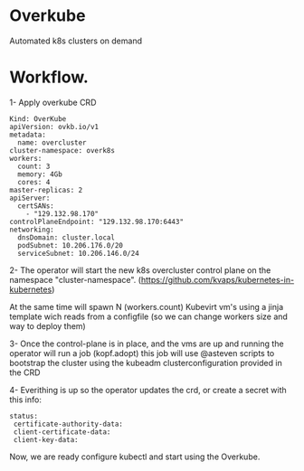 # Overkube
Automated k8s clusters on demand


# Workflow.

1- Apply overkube CRD

```
Kind: OverKube
apiVersion: ovkb.io/v1
metadata:
  name: overcluster
cluster-namespace: overk8s
workers:
  count: 3
  memory: 4Gb
  cores: 4
master-replicas: 2
apiServer:
  certSANs:
    - "129.132.98.170"
controlPlaneEndpoint: "129.132.98.170:6443"
networking:
  dnsDomain: cluster.local
  podSubnet: 10.206.176.0/20
  serviceSubnet: 10.206.146.0/24
```

2- The operator will start the new k8s overcluster control plane on the namespace "cluster-namespace". (https://github.com/kvaps/kubernetes-in-kubernetes)

At the same time will spawn N (workers.count) Kubevirt vm's using a jinja template wich reads from a configfile (so we can change workers size and way to deploy them)

3- Once the control-plane is in place, and the vms are up and running the operator will run a job (kopf.adopt) this job will use @asteven scripts to bootstrap the cluster using the kubeadm clusterconfiguration provided in the CRD

4- Everithing is up so the operator updates the crd, or create a secret with this info:


```
status:
 certificate-authority-data: 
 client-certificate-data:
 client-key-data:
```

Now, we are ready configure kubectl and start using the Overkube.



